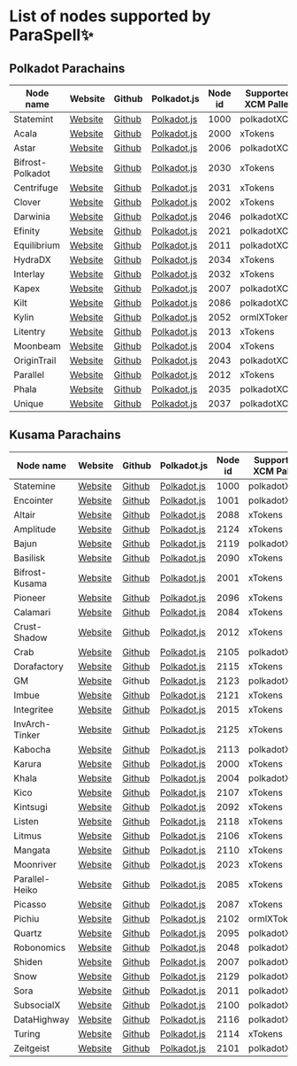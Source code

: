
# List of nodes supported by ParaSpell✨

## Polkadot Parachains
| Node name | Website | Github | Polkadot.js |Node id | Supported XCM Pallet |
| ------------- | ------------- | ------------- |------------- |------------- |------------- |
| Statemint | [Website](https://www.parity.io/) |[Github](https://github.com/paritytech/cumulus)| [Polkadot.js](https://polkadot.js.org/apps/?rpc=wss%3A%2F%2Fstatemint.api.onfinality.io%2Fpublic-ws#/explorer)|1000 | polkadotXCM |
| Acala | [Website](https://acala.network/) |[Github](https://github.com/AcalaNetwork/Acala)| [Polkadot.js](https://polkadot.js.org/apps/?rpc=wss%3A%2F%2F1rpc.io%2Faca#/explorer)|2000 | xTokens |
| Astar | [Website](https://astar.network/) |[Github](https://github.com/AstarNetwork/Astar)| [Polkadot.js](https://polkadot.js.org/apps/?rpc=wss%3A%2F%2Fastar-rpc.dwellir.com#/explorer)|2006 | polkadotXCM |
| Bifrost-Polkadot | [Website](https://thebifrost.io/) |[Github](https://github.com/bifrost-finance/bifrost)| [Polkadot.js](https://polkadot.js.org/apps/?rpc=wss%3A%2F%2Fhk.p.bifrost-rpc.liebi.com%2Fws#/explorer)| 2030| xTokens |
| Centrifuge | [Website](https://centrifuge.io/) |[Github](https://github.com/centrifuge/centrifuge-chain)| [Polkadot.js](https://polkadot.js.org/apps/?rpc=wss%3A%2F%2Fcentrifuge-rpc.dwellir.com#/explorer)|2031 | xTokens |
| Clover | [Website](https://clv.org/) |[Github](https://github.com/clover-network/clover)| [Polkadot.js](https://polkadot.js.org/apps/?rpc=wss%3A%2F%2Frpc-para.clover.finance#/explorer)|2002 | xTokens |
| Darwinia | [Website](https://darwinia.network/) |[Github](https://github.com/darwinia-network/darwinia)| [Polkadot.js](https://polkadot.js.org/apps/?rpc=wss%3A%2F%2Fparachain-rpc.darwinia.network#/explorer)|2046 | polkadotXCM |
| Efinity | [Website](https://enjin.io/efinity-crowdloan) |[Github](https://github.com/enjin)| [Polkadot.js](https://polkadot.js.org/apps/?rpc=wss%3A%2F%2Frpc.efinity.io#/explorer)|2021 | polkadotXCM |
| Equilibrium | [Website](https://equilibrium.io/) |[Github](https://github.com/equilibrium-eosdt/equilibrium-substrate-chain)| [Polkadot.js](https://polkadot.js.org/apps/?rpc=wss%3A%2F%2Fnode.pol.equilibrium.io%2F#/chainstate)|2011 | polkadotXCM |
| HydraDX | [Website](https://hydradx.io/) |[Github](https://github.com/galacticcouncil/HydraDX-node)| [Polkadot.js](https://polkadot.js.org/apps/?rpc=wss%3A%2F%2Frpc.hydradx.cloud#/explorer)| 2034| xTokens |
| Interlay | [Website](https://interlay.io/) |[Github](https://github.com/interlay/interbtc)| [Polkadot.js](https://polkadot.js.org/apps/?rpc=wss%3A%2F%2Fapi.interlay.io%2Fparachain#/explorer)| 2032 | xTokens |
| Kapex | [Website](https://totemaccounting.com/) |[Github](https://gitlab.com/totem-tech)| [Polkadot.js](https://polkadot.js.org/apps/?rpc=wss%3A%2F%2Fk-ui.kapex.network#/chainstate)|2007 | polkadotXCM |
| Kilt | [Website](https://www.kilt.io/) |[Github](https://github.com/KILTprotocol/kilt-node)| [Polkadot.js](https://polkadot.js.org/apps/?rpc=wss%3A%2F%2Fspiritnet.api.onfinality.io%2Fpublic-ws#/chainstate)|2086 | polkadotXCM |
| Kylin | [Website](https://www.kylin.network/) |[Github](https://github.com/Kylin-Network/kylin-collator)| [Polkadot.js](https://polkadot.js.org/apps/?rpc=wss%3A%2F%2Fpolkadot.kylin-node.co.uk#/explorer)|2052 | ormlXTokens |
| Litentry | [Website](https://litentry.com/) |[Github](https://github.com/litentry/litentry-parachain)| [Polkadot.js](https://polkadot.js.org/apps/?rpc=wss%3A%2F%2Flitentry-rpc.dwellir.com#/explorer)|2013 | xTokens |
| Moonbeam | [Website](https://moonbeam.network/) |[Github](https://github.com/PureStake/moonbeam)| [Polkadot.js](https://polkadot.js.org/apps/?rpc=wss%3A%2F%2Fmoonbeam.api.onfinality.io%2Fpublic-ws#/explorer)|2004 | xTokens |
| OriginTrail | [Website](https://parachain.origintrail.io/) |[Github](https://github.com/OriginTrail/origintrail-parachain)| [Polkadot.js](https://polkadot.js.org/apps/?rpc=wss%3A%2F%2Fparachain-rpc.origin-trail.network#/explorer)|2043 | polkadotXCM |
| Parallel | [Website](https://parallel.fi/) |[Github](https://github.com/parallel-finance/parallel)| [Polkadot.js](https://polkadot.js.org/apps/?rpc=wss%3A%2F%2Fparallel.api.onfinality.io%2Fpublic-ws#/explorer)|2012| xTokens |
| Phala | [Website](https://www.phala.network/) |[Github](https://github.com/Phala-Network/phala-blockchain)| [Polkadot.js](https://polkadot.js.org/apps/?rpc=wss%3A%2F%2Fapi.phala.network%2Fws#/explorer)|2035 | polkadotXCM |
| Unique | [Website](https://unique.network/) |[Github](https://github.com/usetech-llc/polkadot_api_dotnet)| [Polkadot.js](https://polkadot.js.org/apps/?rpc=wss%3A%2F%2Feu-ws.unique.network%2F#/explorer)|2037 | polkadotXCM |

## Kusama Parachains
| Node name | Website | Github | Polkadot.js |Node id | Supported XCM Pallet |
| ------------- | ------------- | ------------- |------------- |------------- |------------- |
| Statemine | [Website](https://www.parity.io/) |[Github](https://github.com/paritytech/cumulus)| [Polkadot.js](https://polkadot.js.org/apps/?rpc=wss%3A%2F%2Fstatemine-rpc.dwellir.com#/explorer)|1000 | polkadotXCM |
| Encointer | [Website](https://encointer.org/) |[Github](https://github.com/encointer/encointer-parachain)| [Polkadot.js](https://polkadot.js.org/apps/?rpc=wss%3A%2F%2Fkusama.api.encointer.org#/explorer)|1001 | polkadotXCM |
| Altair | [Website](https://centrifuge.io/altair/) |[Github](https://github.com/centrifuge/centrifuge-chain)| [Polkadot.js](https://polkadot.js.org/apps/?rpc=wss%3A%2F%2Faltair-rpc.dwellir.com#/explorer)| 2088| xTokens |
| Amplitude | [Website](https://pendulumchain.org/amplitude?utm_source=parachains_info&utm_medium=referral&utm_campaign=parachains_info) |[Github](https://github.com/pendulum-chain/pendulum)| [Polkadot.js](https://polkadot.js.org/apps/?rpc=wss%3A%2F%2Frpc-amplitude.pendulumchain.tech#/explorer)|2124 | xTokens |
| Bajun | [Website](https://ajuna.io/) |[Github](https://github.com/ajuna-network/)| [Polkadot.js](https://polkadot.js.org/apps/?rpc=wss%3A%2F%2Fbajun.api.onfinality.io%2Fpublic-ws#/extrinsics)|2119 | polkadotXCM |
| Basilisk | [Website](https://bsx.fi/) |[Github](https://github.com/galacticcouncil/Basilisk-node)| [Polkadot.js](https://polkadot.js.org/apps/?rpc=wss%3A%2F%2Frpc.basilisk.cloud#/explorer)|2090 | xTokens |
| Bifrost-Kusama | [Website](https://thebifrost.io/) |[Github](https://github.com/bifrost-finance/bifrost)| [Polkadot.js](https://polkadot.js.org/apps/?rpc=wss%3A%2F%2Fbifrost-parachain.api.onfinality.io%2Fpublic-ws#/explorer)| 2001| xTokens |
| Pioneer | [Website](https://bit.country/) |[Github](https://github.com/bit-country/Metaverse-Network)| [Polkadot.js](https://polkadot.js.org/apps/?rpc=wss%3A%2F%2Fpioneer.api.onfinality.io%2Fpublic-ws#/explorer)| 2096| xTokens |
| Calamari | [Website](https://calamari.network/) |[Github](https://github.com/Manta-Network/Manta)| [Polkadot.js](https://polkadot.js.org/apps/?rpc=wss%3A%2F%2Fws.calamari.systems%2F#/accounts)|2084| xTokens |
| Crust-Shadow | [Website](https://crust.network/) |[Github](https://github.com/crustio/crust-node)| [Polkadot.js](https://polkadot.js.org/apps/?rpc=wss%3A%2F%2Frpc-shadow.crust.network%2F#/explorer)|2012 | xTokens |
| Crab | [Website](https://crab.network/) |[Github](https://github.com/darwinia-network/darwinia/tree/main/runtime/crab)| [Polkadot.js](https://polkadot.js.org/apps/?rpc=wss%3A%2F%2Fcrab-parachain-rpc.darwinia.network%2F#/explorer)|2105 | polkadotXCM |
| Dorafactory | [Website](https://dorafactory.org/) |[Github](https://github.com/DoraFactory/dorafactory-node)| [Polkadot.js](https://polkadot.js.org/apps/?rpc=wss%3A%2F%2Fkusama.dorafactory.org#/explorer)| 2115| xTokens |
| GM | [Website](https://www.gmordie.com/) |Github| [Polkadot.js](https://polkadot.js.org/apps/?rpc=wss%3A%2F%2Fws-node-gm.terrabiodao.org#/explorer)|2123 | polkadotXCM |
| Imbue | [Website](https://www.imbue.network/) |[Github](https://github.com/ImbueNetwork/imbue)| [Polkadot.js](https://polkadot.js.org/apps/?rpc=wss%3A%2F%2Fimbue-kusama.imbue.network#/explorer)| 2121| xTokens |
| Integritee | [Website](https://integritee.network/) |[Github](https://github.com/integritee-network/integritee-node)| [Polkadot.js](https://polkadot.js.org/apps/?rpc=wss%3A%2F%2Fintegritee-ksm-rpc.dwellir.com#/explorer)|2015 | xTokens |
| InvArch-Tinker | [Website](https://invarch.network/tinkernet) |[Github](https://github.com/InvArch/InvArch-Node)| [Polkadot.js](https://polkadot.js.org/apps/?rpc=wss%3A%2F%2Finvarch-tinkernet.api.onfinality.io%2Fpublic-ws#/explorer)| 2125| xTokens |
| Kabocha | [Website](https://www.kabocha.network/) |[Github](https://github.com/Kabocha-Network/kabocha-node-old)| [Polkadot.js](https://polkadot.js.org/apps/?rpc=wss%3A%2F%2Fkabocha.jelliedowl.net#/explorer)|2113 | polkadotXCM |
| Karura | [Website](https://acala.network/karura) |[Github](https://github.com/AcalaNetwork/Acala)| [Polkadot.js](https://polkadot.js.org/apps/?rpc=wss%3A%2F%2Fkarura-rpc-2.aca-api.network%2Fws#/explorer)|2000 | xTokens |
| Khala | [Website](https://phala.network/khala) |[Github](https://github.com/Phala-Network/phala-blockchain)| [Polkadot.js](https://polkadot.js.org/apps/?rpc=wss%3A%2F%2Fkhala.api.onfinality.io%2Fpublic-ws#/explorer)|2004 | polkadotXCM |
| Kico | [Website](https://dico.io/) |[Github](https://github.com/DICO-TEAM/dico-chain)| [Polkadot.js](https://polkadot.js.org/apps/?rpc=wss%3A%2F%2Frpc.kico.dico.io#/explorer)|2107 | xTokens |
| Kintsugi | [Website](https://kintsugi.interlay.io/bridge?tab=issue) |[Github](https://github.com/interlay/interbtc-ui)| [Polkadot.js](https://polkadot.js.org/apps/?rpc=wss%3A%2F%2Fapi-kusama.interlay.io%2Fparachain#/explorer)|2092 | xTokens |
| Listen | [Website](https://listen.io/) |[Github](https://github.com/listenofficial/listen-parachain)| [Polkadot.js](https://polkadot.js.org/apps/?rpc=wss%3A%2F%2Fwss.mainnet.listen.io#/explorer)|2118 | xTokens |
| Litmus | [Website](https://litentry.com/) |[Github](https://github.com/litentry/litentry-parachain)| [Polkadot.js](https://polkadot.js.org/apps/?rpc=wss%3A%2F%2Frpc.litmus-parachain.litentry.io#/explorer)|2106 | xTokens |
| Mangata | [Website](https://www.mangata.finance/) |[Github](https://github.com/mangata-finance/mangata-node)| [Polkadot.js](https://polkadot.js.org/apps/?rpc=wss%3A%2F%2Fmangata-x.api.onfinality.io%2Fpublic-ws#/explorer)|2110 | xTokens |
| Moonriver | [Website](https://moonbeam.network/networks/moonriver/) |[Github](https://github.com/PureStake/moonbeam)| [Polkadot.js](https://polkadot.js.org/apps/?rpc=wss%3A%2F%2Fmoonriver.api.onfinality.io%2Fpublic-ws#/explorer)|2023 | xTokens |
| Parallel-Heiko | [Website](https://parallel.fi/) |[Github](https://github.com/parallel-finance/parallel)| [Polkadot.js](https://polkadot.js.org/apps/?rpc=wss%3A%2F%2Fheiko-rpc.parallel.fi#/explorer)|2085 | xTokens |
| Picasso | [Website](https://picasso.xyz/) |[Github](https://github.com/ComposableFi/composable)| [Polkadot.js](https://polkadot.js.org/apps/?rpc=wss%3A%2F%2Fpicasso-rpc.composable.finance#/explorer)|2087 | xTokens |
| Pichiu | [Website](https://www.kylin.network/) |[Github](https://github.com/Kylin-Network/kylin-collator)| [Polkadot.js](https://polkadot.js.org/apps/?rpc=wss%3A%2F%2Fpichiu.api.onfinality.io%2Fpublic-ws#/explorer)|2102 | ormlXTokens |
| Quartz | [Website](https://unique.network/quartz/) |[Github](https://github.com/usetech-llc/polkadot_api_dotnet)| [Polkadot.js](https://polkadot.js.org/apps/?rpc=wss%3A%2F%2Fus-ws-quartz.unique.network#/explorer)|2095 | polkadotXCM |
| Robonomics | [Website](https://robonomics.network/) |[Github](https://github.com/airalab/robonomics)| [Polkadot.js](https://polkadot.js.org/apps/?rpc=wss%3A%2F%2Frobonomics.api.onfinality.io%2Fpublic-ws#/robotomics)|2048 | polkadotXCM |
| Shiden | [Website](https://shiden.astar.network/) |[Github](https://github.com/AstarNetwork/Astar)| [Polkadot.js](https://polkadot.js.org/apps/?rpc=wss%3A%2F%2Fshiden.api.onfinality.io%2Fpublic-ws#/explorer)|2007 | polkadotXCM |
| Snow | [Website](https://icenetwork.io/snow/) |[Github](https://github.com/web3labs/ice-substrate)| [Polkadot.js](https://polkadot.js.org/apps/?rpc=wss%3A%2F%2Fsnow-rpc.icenetwork.io#/explorer)|2129 | polkadotXCM |
| Sora | [Website](https://sora.org/) |[Github](https://github.com/sora-xor)| [Polkadot.js](https://polkadot.js.org/apps/?rpc=wss%3A%2F%2Ftanganika.datahighway.com#/explorer)|2011 | polkadotXCM |
| SubsocialX | [Website](https://subsocial.network/) |[Github](https://github.com/dappforce/subsocial-parachain)| [Polkadot.js](https://polkadot.js.org/apps/?rpc=wss%3A%2F%2Fpara.subsocial.network#/explorer)|2100 | polkadotXCM |
| DataHighway | [Website](https://www.datahighway.com/) |[Github](https://github.com/DataHighway-DHX/DataHighway-Parachain)| [Polkadot.js](https://polkadot.js.org/apps/?rpc=wss%3A%2F%2Ftanganika.datahighway.com#/explorer)|2116 | polkadotXCM |
| Turing | [Website](https://oak.tech/turing/home/) |[Github](https://github.com/OAK-Foundation/OAK-blockchain)| [Polkadot.js](https://polkadot.js.org/apps/?rpc=wss%3A%2F%2Fturing-rpc.dwellir.com#/explorer)|2114 | xTokens |
| Zeitgeist | [Website](https://zeitgeist.pm/) |[Github](https://github.com/zeitgeistpm/zeitgeist)| [Polkadot.js](https://polkadot.js.org/apps/?rpc=wss%3A%2F%2Fzeitgeist.api.onfinality.io%2Fpublic-ws#/explorer)|2101 | polkadotXCM |